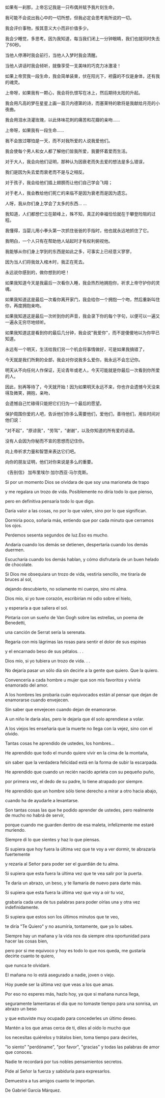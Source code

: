 
如果有一刹那，上帝忘记我是一只布偶并赋予我片刻生命，

我可能不会说出我心中的一切所想，但我必定会思考我所说的一切。

我会评价事物，按其意义大小而非价值多少。

我会少睡觉，多思考。因为我知道，每当我们闭上一分钟眼睛，我们也就同时失去了60秒。

当他人停滞时我会前行，当他人入梦时我会清醒。

当他人讲话时我会倾听，就像享受一支美味的巧克力冰激凌！

如果上帝赏我一段生命，我会简单装束，伏在阳光下，袒露的不仅是身体，还有我的魂灵。

上帝呀，如果我有一颗心，我会将仇恨写在冰上，然后期待太阳的升起。

我会用凡高的梦在星星上画一首贝内德第的诗，而塞莱特的歌将是我献给月亮的小夜曲。

我会用泪水浇灌玫瑰，以此体味花刺的痛苦和花瓣的亲吻……

上帝呀，如果我有一段生命……

我不会放过哪怕是一天，而不对我所爱的人说我爱他们。

我会使每个男人和女人都了解他们皆我所爱，我要怀着爱而生活。

对于大人，我会向他们证明，那种认为因衰老而失去爱的想法是多么错误，

我们是因为失去爱而衰老而不是与之相反。

对于孩子，我会给他们插上翅膀而让他们自己学会飞翔；

对于老人，我会教给他们死亡的来临不是因为衰老而是因为遗忘。

人呀，我从你们身上学会了太多的东西... ...

我知道，人们都想伫立在颠峰上，殊不知，真正的幸福恰恰就在于攀登险阻的过程。

我懂得，当婴儿用小拳头第一次抓住爸爸的手指时，他也就永远地抓住了它。

我明白，一个人只有在帮助他人站起时才有权利俯视他。

我能够从你们身上学到的东西是如此之多，可事实上已经意义寥寥，

因为当人们将我敛入棺木时，我正在死去。

永远说你感到的，做你想到的吧！

如果我知道今天是我最后一次看你入睡，我会热烈地拥抱你，祈求上帝守护你的灵魂。

如果我知道这是最后一次看你离开家门，我会给你一个拥抱一个吻，然后重新叫住你，再度拥抱亲吻。

如果我知道这是最后一次听到你的声音，我会录下你的每个字句，以便可以一遍又一遍永无穷尽地倾听。

如果我知道这是看到你的最后几分钟，我会说"我爱你"，而不是傻傻地以为你早已知道。

永远有一个明天，生活给我们另一个机会将事情做好，可是如果我搞错了，

今天就是我们所剩的全部，我会对你说我多么爱你，我永远不会忘记你。

明天从不向任何人作保证，无论青年或老人，今天可能就是你最后一次看到你所爱的人。

因此，别再等待了，今天就开始！因为如果明天永远不来，你也许会遗憾今天没来得及微笑，拥抱，亲吻，

会遗憾自己忙碌得只能把它们归为一个最后的愿望。

保护周围你爱的人吧，告诉他们你多么需要他们，爱他们，善待他们，用些时间对他们说：

"对不起"，"原谅我"，"劳驾"，"谢谢"，以及你知道的所有爱的话语。

没有人会因为你秘而不宣的思想而记住你。

向上帝祈求力量和智慧来表达它们吧。

向你的朋友证明，他们对你来说是多么的重要。

《告别信》
加布里埃尔·加尔西亚·马尔克斯。

Si por un momento Dios se olvidara de que soy una marioneta de trapo 

y me regalara un trozo de vida. Posiblemente no diría todo lo que pienso, 

pero en definitiva pensaría todo lo que digo.

Daría valor a las cosas, no por lo que valen, sino por lo que significan.

Dormiría poco, soñaría más, entiendo que por cada minuto que cerramos los ojos. 

Perdemos sesenta segundos de luz.Eso es mucho.

Andaría cuando los demás se detienen, despertaría cuando los demás duermen.

Escucharía cuando los demás hablan, y cómo disfrutaría de un buen helado de chocolate.

Si Dios me obsequiara un trozo de vida, vestiría sencillo, me tiraría de bruces al sol, 

dejando descubierto, no solamente mi cuerpo, sino mi alma.

Dios mío, si yo tuve corazón, escribirían mi odio sobre el hielo, 

y esperaría a que saliera el sol.

Pintaría con un sueño de Van Gogh sobre las estrellas, un poema de Benedetti, 

una canción de Serrat sería la serenata.

Regaría con mis lágrimas las rosas para sentir el dolor de sus espinas 

y el encarnado beso de sus pétalos. . .

Dios mío, si yo tubiera un trozo de vida. . .

No dejaría pasar un sólo día sin decirle a la gente que quiero. Que la quiero.

Convencería a cada hombre u mujer que son mis favoritos y viviría enamorado del amor.

A los hombres les probaría cuán equivocados están al pensar que dejan de enamorarse cuando envejecen. 

Sin saber que envejecen cuando dejan de enamorarse.

A un niño le daría alas, pero le dejaría que él solo aprendiese a volar. 

A los viejos les enseñaría que la muerte no llega con la vejez, sino con el olvido.

Tantas cosas he aprendido de ustedes, los hombres…

He aprendido que todo el mundo quiere vivir en la cima de la montaña, 

sin saber que la verdadera felicidad está en la forma de subir la escarpada.

He aprendido que cuando un recién nacido aprieta con su pequeño puño, 

por primera vez, el dedo de su padre, lo tiene atrapado por siempre.

He aprendido que un hombre sólo tiene derecho a mirar a otro hacia abajo, 

cuando ha de ayudarle a levantarse.

Son tantas cosas las que he podido aprender de ustedes, pero realmente de mucho no habrá de servir, 

porque cuando me guarden dentro de esa maleta, infelizmente me estaré muriendo.

Siempre di lo que sientes y haz lo que piensas.

Si supiera que hoy fuera la última vez que te voy a ver dormir, te abrazaría fuertemente 

y rezaría al Señor para poder ser el guardián de tu alma.

Si supiera que esta fuera la última vez que te vea salir por la puerta. 

Te daría un abrazo, un beso, y te llamaría de nuevo para darte más.

Si supiera que esta fuera la última vez que voy a oír tu voz, 

grabaría cada una de tus palabras para poder oírlas una y otra vez indefinidamente.

Si supiera que estos son los últimos minutos que te veo, 

te diría "Te Quiero" y no asumiría, tontamente, que ya lo sabes.

Siempre hay un mañana y la vida nos da siempre otra oportunidad para hacer las cosas bien, 

pero por si me equivoco y hoy es todo lo que nos queda, me gustaría decirte cuanto te quiero, 

que nunca te olvidaré.

El mañana no lo está asegurado a nadie, joven o viejo. 

Hoy puede ser la última vez que veas a los que amas.

Por eso no esperes más, hazlo hoy, ya que si mañana nunca llega, 

seguramente lamentaras el día que no tomaste tiempo para una sonrisa, un abrazo un beso 

y que estuviste muy ocupado para concederles un último deseo.

Mantén a los que amas cerca de ti, diles al oído lo mucho que 

los necesitas quiérelos y trátalos bien, toma tiempo para decirles, 

"lo siento" "perdóname", "por favor", "gracias" y todas las palabras de amor que conoces.

Nadie te recordará por tus nobles pensamientos secretos.

Pide al Señor la fuerza y sabiduría para expresarlos.

Demuestra a tus amigos cuanto te importan.

<Carta de despedida.>
De Gabriel García Márquez.

